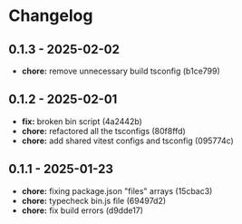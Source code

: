 # Changelog

## 0.1.3 - 2025-02-02

- __chore:__ remove unnecessary build tsconfig (b1ce799)

## 0.1.2 - 2025-02-01

- __fix:__ broken bin script (4a2442b)
- __chore:__ refactored all the tsconfigs (80f8ffd)
- __chore:__ add shared vitest configs and tsconfig (095774c)

## 0.1.1 - 2025-01-23

- __chore:__ fixing package.json "files" arrays (15cbac3)
- __chore:__ typecheck bin.js file (69497d2)
- __chore:__ fix build errors (d9dde17)
